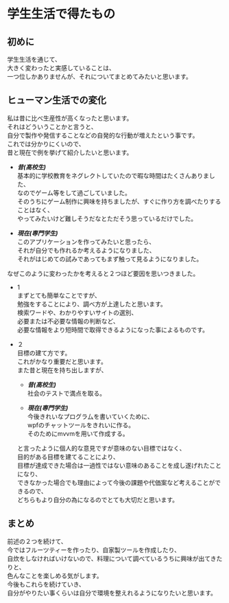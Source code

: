 # 学生生活で得たもの
## 初めに
学生生活を通じて、<br>
大きく変わったと実感していることは、<br>
一つ位しかありませんが、それについてまとめてみたいと思います。<br>

## ヒューマン生活での変化
私は昔に比べ生産性が高くなったと思います。<br>
それはどういうことかと言うと、<br>
自分で製作や発信することなどの自発的な行動が増えたという事です。<br>
これでは分かりにくいので、<br>
昔と現在で例を挙げて紹介したいと思います。<br>

* ***昔(高校生)***<br>
基本的に学校教育をネグレクトしていたので暇な時間はたくさんありました、<br>
なのでゲーム等をして過ごしていました。<br>
そのうちにゲーム制作に興味を持ちましたが、すぐに作り方を調べたりすることはなく、<br>
やってみたいけど難しそうだなとただそう思っているだけでした。<br>

* ***現在(専門学生)***<br>
このアプリケーションを作ってみたいと思ったら、<br>
それが自分でも作れるか考えるようになりました、<br>
それがはじめての試みであってもまず触って見るようになりました。<br>

なぜこのように変わったかを考えると２つほど要因を思いつきました。<br>

- 1<br>
まずとても簡単なことですが、<br>
勉強をすることにより、調べ方が上達したと思います。<br>
検索ワードや、わかりやすいサイトの選別、<br>
必要または不必要な情報の判断など、<br>
必要な情報をより短時間で取得できるようになった事によるものです。<br>

- ２<br>
目標の建て方です。<br>
これがかなり重要だと思います。<br>
また昔と現在を持ち出しますが、<br>

	* ***昔(高校生)***<br>
社会のテストで満点を取る。<br>

	* ***現在(専門学生)***<br>
今後きれいなプログラ厶を書いていくために、<br>
wpfのチャットツールをきれいに作る。<br>
そのためにmvvmを用いて作成する。<br>

	と言ったように個人的な意見ですが意味のない目標ではなく、<br>
目的がある目標を建てることにより、<br>
目標が達成できた場合は一過性ではない意味のあることを成し遂げれたことになり、<br>
できなかった場合でも理由によって今後の課題や代価案など考えることができるので、<br>
どちらもより自分の為になるのでとても大切だと思います。<br>

## まとめ
前述の２つを続けて、<br>
今ではフルーツティーを作ったり、自家製ツールを作成したり、<br>
自炊をしなければいけないので、料理について調べているうちに興味が出てきたりと、<br>
色んなことを楽しめる気がします。<br>
今後もこれらを続けていき、<br>
自分がやりたい事くらいは自分で環境を整えれるようになりたいと思います。<br>
